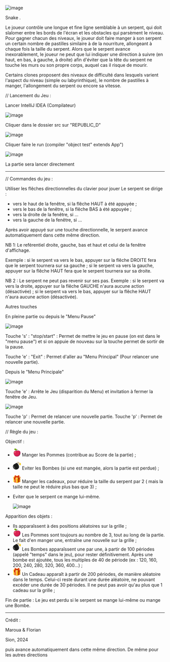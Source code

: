 
![image](https://github.com/Algath/Projet-Snake/assets/153815619/dcd03acf-bcd5-4371-a06c-2a14385bc349)

Snake .

Le joueur contrôle une longue et fine ligne semblable à un serpent, qui doit slalomer entre les bords de l'écran et les obstacles qui parsèment le niveau. Pour gagner chacun des niveaux, le joueur doit faire manger à son serpent un certain nombre de pastilles similaire à de la nourriture, allongeant à chaque fois la taille du serpent. Alors que le serpent avance inexorablement, le joueur ne peut que lui indiquer une direction à suivre (en haut, en bas, à gauche, à droite) afin d'éviter que la tête du serpent ne touche les murs ou son propre corps, auquel cas il risque de mourir.

Certains clones proposent des niveaux de difficulté dans lesquels varient l'aspect du niveau (simple ou labyrinthique), le nombre de pastilles à manger, l'allongement du serpent ou encore sa vitesse.

// Lancement du Jeu : 

Lancer IntelliJ IDEA (Compilateur) 

![image](https://github.com/Algath/Projet-Snake/assets/153815619/3b94293b-d22c-416f-8d83-56ca08b22eae)


Cliquer dans le dossier src sur "REPUBLIC_D"

![image](https://github.com/Algath/Projet-Snake/assets/153815619/4b43785b-aad6-470e-a31b-07c6aaf9d659)


Cliquer faire le run (compiler "object test" extends App")

![image](https://github.com/Algath/Projet-Snake/assets/153815619/c408f00a-8bc3-4e73-8c87-23eefe74a8e4)


La partie sera lancer directement

_____________________________________________________________________________________________________________________________________________________________________________

// Commandes du jeu :

Utiliser les flêches directionnelles du clavier pour jouer 
Le serpent se dirige : 
- vers le haut de la fenêtre, si la flêche HAUT à été appuyée ;
- vers le bas de la fenêtre, si la flêche BAS à été appuyée ;
- vers la droite de la fenêtre, si ...
- vers la gauche de la fenêtre, si ...

Après avoir appuyé sur une touche directionnelle, le serpent avance automatiquement dans cette même direction.

NB 1: Le reférentiel droite, gauche, bas et haut et celui de la fenêtre d'affichage.

Exemple : si le serpent va vers le bas, appuyer sur la flêche DROITE fera que le serpent tournera sur sa gauche ;
          si le serpent va vers la gauche, appuyer sur la flêche HAUT fera que le serpent tournera sur sa droite.

NB 2 : Le serpent ne peut pas revenir sur ses pas.
Exemple : si le serpent va vers la droite, appuyer sur la flêche GAUCHE n'aura aucune action (désactivée) ;
          si le serpent va vers le bas, appuyer sur la flêche HAUT n'aura aucune action (désactivée).

Autres touches

En pleine partie ou depuis le "Menu Pause"

![image](https://github.com/Algath/Projet-Snake/assets/153815619/acebf795-09ad-448a-8b44-487c03b74f12)

Touche 's' : "stop/start" : Permet de mettre le jeu en pause (on est dans le "menu pause") et si on appuie de nouveau sur la touche permet de sortir de la pause.

Touche 'e' : "Exit" : Permet d'aller au "Menu Principal" (Pour relancer une nouvelle partie).

Depuis le "Menu Principale"

![image](https://github.com/Algath/Projet-Snake/assets/153815619/e7c4d188-4dda-45aa-ab5a-3e2f99ece663)


Touche 'e' : Arrête le Jeu (disparition du Menu) et invitation à fermer la fenêtre de Jeu.

![image](https://github.com/Algath/Projet-Snake/assets/153815619/4153defd-ef76-4e0d-9fdb-d186e2538d14)

Touche 'p' : Permet de relancer une nouvelle partie.
Touche 'p' : Permet de relancer une nouvelle partie.


// Règle du jeu :

Objectif : 
- <img src= 'src/res/pommes.jpg' width='25'> Manger les Pommes (contribue au Score de la partie) ;
- <img src= 'src/res/bombes.jpeg' width='25'> Eviter les Bombes (si une est mangée, alors la partie est perdue) ;
- <img src= 'src/res/cadeau.jpg' width='25'> Manger les cadeaux, pour réduire la taille du serpent par 2 ( mais la taille ne peut le réduire plus bas que 3) ;
- Eviter que le serpent ce mange lui-même.
  
  ![image](https://github.com/Algath/Projet-Snake/assets/153815619/0f92be1c-af95-4d90-aa04-fe5e1680bf28)
 

Apparition des objets :
- Ils apparaîssent à des positions aléatoires sur la grille ;
- <img src= 'src/res/pommes.jpg' width='25'> Les Pommes sont toujours au nombre de 3, tout au long de la partie.
  Le fait d'en manger une, entraîne une nouvelle sur la grille ;
- <img src= 'src/res/bombes.jpeg' width='25'> Les Bombes apparaîssent une par une, à partir de 100 périodes (appelé "temps" dans  le jeu), pour rester définitivement.
  Après une bombe est ajoutée, tous les multiples de 40 de période (ex : 120, 160, 200, 240, 280, 320, 360, 400...) ;
- <img src= 'src/res/cadeau.jpg' width='25'> Un Cadeau apparaît à partir de 200 périodes, de manière aléatoire dans le temps.
  Celui-ci reste durant une durée aléatoire, ne pouvant excéder une durée de 30 périodes.
  Il ne peut pas avoir qu'au plus que 1 cadeau sur la grille ;

 Fin de partie :
 Le jeu est perdu si le serpent se mange lui-même ou mange une Bombe.

 _____________________________________________________________________________________________________________________________________________________________________________

  Crédit :

  Maroua & Florian

  Sion, 2024
  




                      
                      



puis avance automatiquement dans cette même direction.
De même pour les autres directions

